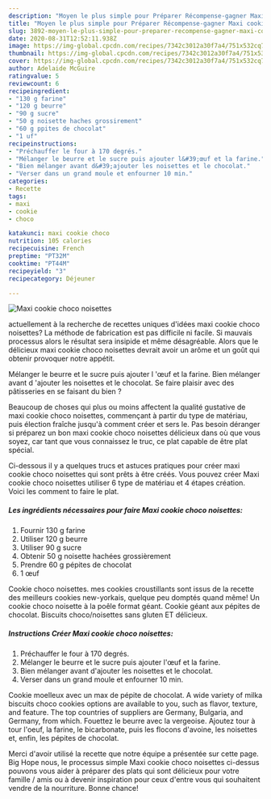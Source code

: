 ```yaml
---
description: "Moyen le plus simple pour Préparer Récompense-gagner Maxi cookie choco noisettes"
title: "Moyen le plus simple pour Préparer Récompense-gagner Maxi cookie choco noisettes"
slug: 3892-moyen-le-plus-simple-pour-preparer-recompense-gagner-maxi-cookie-choco-noisettes
date: 2020-08-31T12:52:11.938Z
image: https://img-global.cpcdn.com/recipes/7342c3012a30f7a4/751x532cq70/maxi-cookie-choco-noisettes-photo-principale-de-la-recette.jpg
thumbnail: https://img-global.cpcdn.com/recipes/7342c3012a30f7a4/751x532cq70/maxi-cookie-choco-noisettes-photo-principale-de-la-recette.jpg
cover: https://img-global.cpcdn.com/recipes/7342c3012a30f7a4/751x532cq70/maxi-cookie-choco-noisettes-photo-principale-de-la-recette.jpg
author: Adelaide McGuire
ratingvalue: 5
reviewcount: 6
recipeingredient:
- "130 g farine"
- "120 g beurre"
- "90 g sucre"
- "50 g noisette haches grossirement"
- "60 g ppites de chocolat"
- "1 uf"
recipeinstructions:
- "Préchauffer le four à 170 degrés."
- "Mélanger le beurre et le sucre puis ajouter l&#39;œuf et la farine."
- "Bien mélanger avant d&#39;ajouter les noisettes et le chocolat."
- "Verser dans un grand moule et enfourner 10 min."
categories:
- Recette
tags:
- maxi
- cookie
- choco

katakunci: maxi cookie choco 
nutrition: 105 calories
recipecuisine: French
preptime: "PT32M"
cooktime: "PT44M"
recipeyield: "3"
recipecategory: Déjeuner

---
```



![Maxi cookie choco noisettes](https://img-global.cpcdn.com/recipes/7342c3012a30f7a4/751x532cq70/maxi-cookie-choco-noisettes-photo-principale-de-la-recette.jpg)

actuellement à la recherche de recettes uniques d'idées maxi cookie choco noisettes? La méthode de fabrication est pas difficile ni facile. Si mauvais processus alors le résultat sera insipide et même désagréable. Alors que le délicieux maxi cookie choco noisettes devrait avoir un arôme et un goût qui obtenir provoquer notre appétit.

Mélanger le beurre et le sucre puis ajouter l &#39;œuf et la farine. Bien mélanger avant d &#39;ajouter les noisettes et le chocolat. Se faire plaisir avec des pâtisseries en se faisant du bien ?

Beaucoup de choses qui plus ou moins affectent la qualité gustative de maxi cookie choco noisettes, commençant à partir du type de matériau, puis élection fraîche jusqu'à comment créer et sers le. Pas besoin déranger si préparez un bon maxi cookie choco noisettes délicieux dans où que vous soyez, car tant que vous connaissez le truc, ce plat capable de être plat spécial.


Ci-dessous il y a quelques trucs et astuces pratiques pour créer maxi cookie choco noisettes qui sont prêts à être créés. Vous pouvez créer Maxi cookie choco noisettes utiliser 6 type de matériau et 4 étapes création. Voici les comment to faire le plat.

<!--inarticleads1-->

##### Les ingrédients nécessaires pour faire Maxi cookie choco noisettes:

1. Fournir 130 g farine
1. Utiliser 120 g beurre
1. Utiliser 90 g sucre
1. Obtenir 50 g noisette hachées grossièrement
1. Prendre 60 g pépites de chocolat
1.  1 œuf


Cookie choco noisettes. mes cookies croustillants sont issus de la recette des meilleurs cookies new-yorkais, quelque peu domptés quand même! Un cookie choco noisette à la poêle format géant. Cookie géant aux pépites de chocolat. Biscuits choco/noisettes sans gluten ET délicieux. 

<!--inarticleads2-->

##### Instructions Créer Maxi cookie choco noisettes:

1. Préchauffer le four à 170 degrés.
1. Mélanger le beurre et le sucre puis ajouter l&#39;œuf et la farine.
1. Bien mélanger avant d&#39;ajouter les noisettes et le chocolat.
1. Verser dans un grand moule et enfourner 10 min.


Cookie moelleux avec un max de pépite de chocolat. A wide variety of milka biscuits choco cookies options are available to you, such as flavor, texture, and feature. The top countries of suppliers are Germany, Bulgaria, and Germany, from which. Fouettez le beurre avec la vergeoise. Ajoutez tour à tour l&#39;oeuf, la farine, le bicarbonate, puis les flocons d&#39;avoine, les noisettes et, enfin, les pépites de chocolat. 


Merci d'avoir utilisé la recette que notre équipe a présentée sur cette page. Big Hope nous, le processus simple Maxi cookie choco noisettes ci-dessus pouvons vous aider à préparer des plats qui sont délicieux pour votre famille / amis ou à devenir inspiration pour ceux d'entre vous qui souhaitent vendre de la nourriture. Bonne chance!
